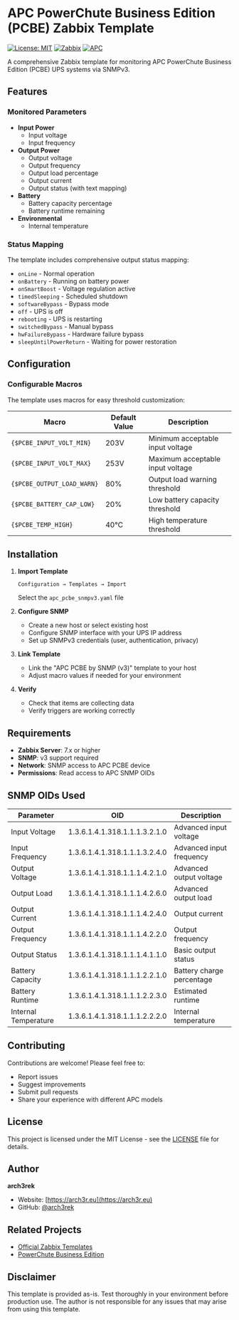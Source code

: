 # APC PowerChute Business Edition (PCBE) Zabbix Template

[![License: MIT](https://img.shields.io/badge/License-MIT-yellow.svg)](https://opensource.org/licenses/MIT)
[![Zabbix](https://img.shields.io/badge/Zabbix-7.x-red.svg)](https://www.zabbix.com)
[![APC](https://img.shields.io/badge/APC-PCBE-7ed957.svg)](https://www.se.com/ww/en/product-range/61932-powerchute-business-edition/)

A comprehensive Zabbix template for monitoring APC PowerChute Business Edition (PCBE) UPS systems via SNMPv3.

## Features

### Monitored Parameters
- **Input Power**
  - Input voltage
  - Input frequency
- **Output Power**
  - Output voltage
  - Output frequency
  - Output load percentage
  - Output current
  - Output status (with text mapping)
- **Battery**
  - Battery capacity percentage
  - Battery runtime remaining
- **Environmental**
  - Internal temperature

### Status Mapping
The template includes comprehensive output status mapping:
- `onLine` - Normal operation
- `onBattery` - Running on battery power
- `onSmartBoost` - Voltage regulation active
- `timedSleeping` - Scheduled shutdown
- `softwareBypass` - Bypass mode
- `off` - UPS is off
- `rebooting` - UPS is restarting
- `switchedBypass` - Manual bypass
- `hwFailureBypass` - Hardware failure bypass
- `sleepUntilPowerReturn` - Waiting for power restoration

## Configuration

### Configurable Macros
The template uses macros for easy threshold customization:

| Macro | Default Value | Description |
|-------|---------------|-------------|
| `{$PCBE_INPUT_VOLT_MIN}` | 203V | Minimum acceptable input voltage |
| `{$PCBE_INPUT_VOLT_MAX}` | 253V | Maximum acceptable input voltage |
| `{$PCBE_OUTPUT_LOAD_WARN}` | 80% | Output load warning threshold |
| `{$PCBE_BATTERY_CAP_LOW}` | 20% | Low battery capacity threshold |
| `{$PCBE_TEMP_HIGH}` | 40°C | High temperature threshold |

## Installation

1. **Import Template**
   ```
   Configuration → Templates → Import
   ```
   Select the `apc_pcbe_snmpv3.yaml` file

2. **Configure SNMP**
   - Create a new host or select existing host
   - Configure SNMP interface with your UPS IP address
   - Set up SNMPv3 credentials (user, authentication, privacy)

3. **Link Template**
   - Link the "APC PCBE by SNMP (v3)" template to your host
   - Adjust macro values if needed for your environment

4. **Verify**
   - Check that items are collecting data
   - Verify triggers are working correctly

## Requirements

- **Zabbix Server**: 7.x or higher
- **SNMP**: v3 support required
- **Network**: SNMP access to APC PCBE device
- **Permissions**: Read access to APC SNMP OIDs

## SNMP OIDs Used

| Parameter | OID | Description |
|-----------|-----|-------------|
| Input Voltage | 1.3.6.1.4.1.318.1.1.1.3.2.1.0 | Advanced input voltage |
| Input Frequency | 1.3.6.1.4.1.318.1.1.1.3.2.4.0 | Advanced input frequency |
| Output Voltage | 1.3.6.1.4.1.318.1.1.1.4.2.1.0 | Advanced output voltage |
| Output Load | 1.3.6.1.4.1.318.1.1.1.4.2.6.0 | Advanced output load |
| Output Current | 1.3.6.1.4.1.318.1.1.1.4.2.4.0 | Output current |
| Output Frequency | 1.3.6.1.4.1.318.1.1.1.4.2.2.0 | Output frequency |
| Output Status | 1.3.6.1.4.1.318.1.1.1.4.1.1.0 | Basic output status |
| Battery Capacity | 1.3.6.1.4.1.318.1.1.1.2.2.1.0 | Battery charge percentage |
| Battery Runtime | 1.3.6.1.4.1.318.1.1.1.2.2.3.0 | Estimated runtime |
| Internal Temperature | 1.3.6.1.4.1.318.1.1.1.2.2.2.0 | Internal temperature |

## Contributing

Contributions are welcome! Please feel free to:
- Report issues
- Suggest improvements
- Submit pull requests
- Share your experience with different APC models

## License

This project is licensed under the MIT License - see the [LICENSE](LICENSE) file for details.

## Author

**arch3rek**
- Website: [https://arch3r.eu](https://arch3r.eu)
- GitHub: [@arch3rek](https://github.com/arch3rek)

## Related Projects

- [Official Zabbix Templates](https://www.zabbix.com/integrations)
- [PowerChute Business Edition](https://www.se.com/pl/pl/product-range/61932-powerchute-business-edition/#products)

## Disclaimer

This template is provided as-is. Test thoroughly in your environment before production use. The author is not responsible for any issues that may arise from using this template.

